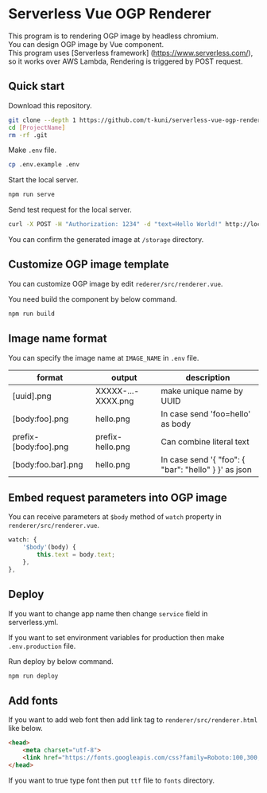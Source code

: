 # Serverless Vue OGP Renderer

This program is to rendering OGP image by headless chromium.  
You can design OGP image by Vue component.  
This program uses [Serverless framework] (https://www.serverless.com/), so it works over AWS Lambda, Rendering is triggered by POST request.

## Quick start

Download this repository.

```bash
git clone --depth 1 https://github.com/t-kuni/serverless-vue-ogp-renderer.git [ProjectName]
cd [ProjectName]
rm -rf .git 
```

Make `.env` file.

```bash
cp .env.example .env
```

Start the local server.

```bash
npm run serve
```

Send test request for the local server.

```bash
curl -X POST -H "Authorization: 1234" -d "text=Hello World!" http://localhost:5000/prod/render 
```

You can confirm the generated image at `/storage` directory.

## Customize OGP image template

You can customize OGP image by edit `rederer/src/renderer.vue`.

You need build the component by below command.

```bash
npm run build
```

## Image name format

You can specify the image name at `IMAGE_NAME` in `.env` file.

| format | output | description |
| --- | --- | --- |
| [uuid].png | XXXXX-...-XXXX.png | make unique name by UUID |
| [body:foo].png | hello.png | In case send 'foo=hello' as body |
| prefix-[body:foo].png | prefix-hello.png | Can combine literal text |
| [body:foo.bar].png | hello.png | In case send '{ "foo": { "bar": "hello" } }' as json |

## Embed request parameters into OGP image

You can receive parameters at `$body` method of `watch` property in `renderer/src/renderer.vue`.

```javascript
watch: {
    '$body'(body) {
        this.text = body.text;
    },
},
```

## Deploy

If you want to change app name then change `service` field in serverless.yml.

If you want to set environment variables for production then make `.env.production` file.

Run deploy by below command.

```bash
npm run deploy
```

## Add fonts

If you want to add web font then add link tag to `renderer/src/renderer.html` like below.

```html
<head>
    <meta charset="utf-8">
    <link href="https://fonts.googleapis.com/css?family=Roboto:100,300,400,500,700,900" rel="stylesheet">
</head>
```

If you want to true type font then put `ttf` file to `fonts` directory.